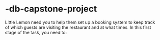 # -db-capstone-project
Little Lemon need you to help them set up a booking system to keep track of which guests are visiting the restaurant and at what times. In this first stage of the task, you need to:
